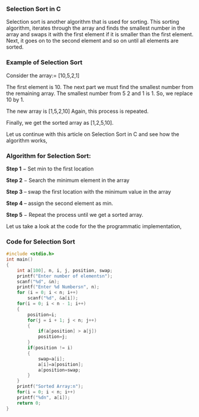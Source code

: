 ### Selection Sort in C

Selection sort is another algorithm that is used for sorting. This sorting algorithm, iterates through the array and finds the smallest number in the array and swaps it with the first element if it is smaller than the first element. Next, it goes on to the second element and so on until all elements are sorted.

### Example of Selection Sort

Consider the array:= [10,5,2,1]

The first element is 10. The next part we must find the smallest number from the remaining array. The smallest number from 5 2 and 1 is 1. So, we replace 10 by 1.

The new array is [1,5,2,10] Again, this process is repeated.

Finally, we get the sorted array as [1,2,5,10].

Let us continue with this article on Selection Sort in C and see how the algorithm works,

### Algorithm for Selection Sort:

**Step 1** − Set min to the first location

**Step 2** − Search the minimum element in the array

**Step 3** – swap the first location with the minimum value in the array

**Step 4** – assign the second element as min.

**Step 5** − Repeat the process until we get a sorted array.

Let us take a look at the code for the the programmatic implementation,

### Code for Selection Sort

```c
#include <stdio.h>
int main()
{
    int a[100], n, i, j, position, swap;
    printf("Enter number of elementsn");
    scanf("%d", &n);
    printf("Enter %d Numbersn", n);
    for (i = 0; i < n; i++)
        scanf("%d", &a[i]);
    for(i = 0; i < n - 1; i++)
    {
        position=i;
        for(j = i + 1; j < n; j++)
        {
            if(a[position] > a[j])
            position=j;
        }
        if(position != i)
        {
            swap=a[i];
            a[i]=a[position];
            a[position=swap;
        }
    }
    printf("Sorted Array:n");
    for(i = 0; i < n; i++)
    printf("%dn", a[i]);
    return 0;
}
```
